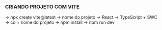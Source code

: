 ### CRIANDO PROJETO COM VITE
  -> npx create vite@latest
  -> nome do projeto
  -> React
  -> TypeScript + SWC
  -> cd + nome do projeto
  -> npm install
  -> npm run dev

### 